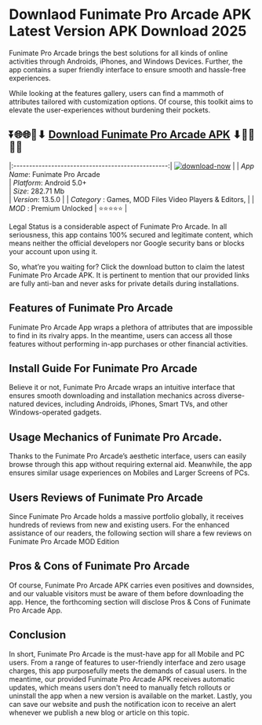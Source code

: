 # Downlaod Funimate Pro Arcade APK Latest Version APK Download 2025

Funimate Pro Arcade brings the best solutions for all kinds of online activities through Androids, iPhones, and Windows Devices. Further, the app contains a super friendly interface to ensure smooth and hassle-free experiences.

While looking at the features gallery, users can find a mammoth of attributes tailored with customization options. Of course, this toolkit aims to elevate the user-experiences without burdening their pockets.

## ⏬🌐🌐📌⬇ [Download Funimate Pro Arcade APK](https://newsloopy.com/funimate-pro-apk/) ⬇📌🌐🌐⏬

|:-------------------------------------------------:|
[![download-now](https://github.com/user-attachments/assets/22657e67-9d2d-46af-a41a-5d365d2ddc1f)](https://newsloopy.com/funimate-pro-apk/)  |
| *App Name*: Funimate Pro Arcade                     
| *Platform*: Android 5.0+                     
| *Size*: 282.71 Mb                                                  
| *Version*: 13.5.0    |
| *Category* : Games, MOD Files Video Players & Editors, |
| *MOD* : Premium Unlocked
| ⭐⭐⭐⭐⭐ |

Legal Status is a considerable aspect of Funimate Pro Arcade. In all seriousness, this app contains 100% secured and legitimate content, which means neither the official developers nor Google security bans or blocks your account upon using it. 

So, what’re you waiting for? Click the download button to claim the latest Funimate Pro Arcade APK. It is pertinent to mention that our provided links are fully anti-ban and never asks for private details during installations. 

## Features of Funimate Pro Arcade

Funimate Pro Arcade App wraps a plethora of attributes that are impossible to find in its rivalry apps. In the meantime, users can access all those features without performing in-app purchases or other financial activities.

## Install Guide For Funimate Pro Arcade

Believe it or not, Funimate Pro Arcade wraps an intuitive interface that ensures smooth downloading and installation mechanics across diverse-natured devices, including Androids, iPhones, Smart TVs, and other Windows-operated gadgets.

## Usage Mechanics of Funimate Pro Arcade. 

Thanks to the Funimate Pro Arcade’s aesthetic interface, users can easily browse through this app without requiring external aid. Meanwhile, the app ensures similar usage experiences on Mobiles and Larger Screens of PCs.

## Users Reviews of Funimate Pro Arcade

Since Funimate Pro Arcade holds a massive portfolio globally, it receives hundreds of reviews from new and existing users. For the enhanced assistance of our readers, the following section will share a few reviews on Funimate Pro Arcade MOD Edition

## Pros & Cons of Funimate Pro Arcade

Of course, Funimate Pro Arcade APK carries even positives and downsides, and our valuable visitors must be aware of them before downloading the app. Hence, the forthcoming section will disclose Pros & Cons of Funimate Pro Arcade App.

## Conclusion

In short, Funimate Pro Arcade is the must-have app for all Mobile and PC users. From a range of features to user-friendly interface and zero usage charges, this app purposefully meets the demands of casual users. In the meantime, our provided Funimate Pro Arcade APK receives automatic updates, which means users don't need to manually fetch rollouts or uninstall the app when a new version is available on the market. Lastly, you can save our website and push the notification icon to receive an alert whenever we publish a new blog or article on this topic. 

